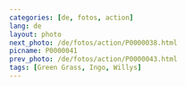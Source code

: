 ```yaml
---
categories: [de, fotos, action]
lang: de
layout: photo
next_photo: /de/fotos/action/P0000038.html
picname: P0000041
prev_photo: /de/fotos/action/P0000043.html
tags: [Green Grass, Ingo, Willys]
---
```


